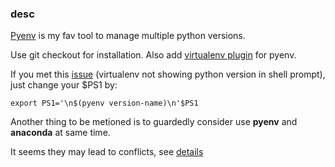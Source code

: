 ### desc

[Pyenv](https://github.com/pyenv/pyenv) is my fav tool to manage multiple python versions.

Use git checkout for installation.
Also add [virtualenv plugin](https://github.com/pyenv/pyenv-virtualenv) for pyenv.


If you met this [issue](https://github.com/pyenv/pyenv-virtualenv/issues/135) (virtualenv not 
showing python version in shell prompt), just change your $PS1 by:

```
export PS1='\n$(pyenv version-name)\n'$PS1
```

Another thing to be metioned is to guardedly consider use **pyenv** and **anaconda** at same time.

It seems they may lead to conflicts, see [details](https://stackoverflow.com/questions/58044214/installing-anaconda-with-pyenv-unable-to-configure-virtual-environment)

